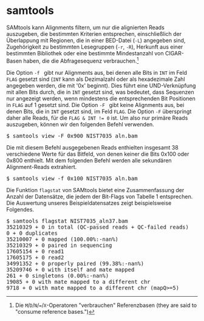 # samtools


SAMtools kann Alignments filtern, um nur die alignierten Reads auszugeben, die 
bestimmten Kriterien entsprechen, einschließlich der Überlappung mit Regionen, die in einer BED-Datei (<code>-L</code>) angegeben sind, 
Zugehörigkeit zu bestimmten Lesegruppen (<code>-r</code>, <code>-R</code>), Herkunft aus einer bestimmten Bibliothek oder 
eine bestimmte Mindestanzahl von CIGAR-Basen haben, die die Abfragesequenz verbrauchen.[^note]

Die Option <code>-f <INT></code> gibt nur Alignments aus, bei denen alle Bits in <code>INT</code> 
im Feld <code>FLAG</code> gesetzt sind (<code>INT</code> kann als Dezimalzahl oder als 
hexadezimale Zahl angegeben werden, die mit '0x' beginnt). Dies führt eine UND-Verknüpfung mit allen Bits durch, die 
in <code>INT</code> gesetzt sind, was bedeutet, dass Sequenzen nur angezeigt werden, wenn mindestens die entsprechenden Bit 
Positionen in <code>FLAG</code> auf 1 gesetzt sind. Die Option <code>-F <INT></code> gibt keine Alignments aus, bei denen 
Bits, die in <code>INT</code> gesetzt sind, im Feld <code>FLAG</code>. Die Option <code>-F</code> überspringt daher alle 
Reads, für die <code>FLAG & INT != 0</code> ist. Um also nur primäre Reads auszugeben, können wir den 
folgenden Befehl verwenden.



<pre>
$ samtools view -F 0x900 NIST7035_aln.bam
</pre>

[^note]:Die 
<code>M</code>/<code>D</code>/<code>N</code>/<code>=</code>/<code>X</code>-Operatoren "verbrauchen" Referenzbasen (they are said to "consume reference 
bases.") 



Die mit diesem Befehl ausgegebenen Reads enthielten insgesamt 38 verschiedene Werte für das Bitfeld, von denen keiner die Bits 0x100 oder 0x800 enthielt. Mit dem folgenden Befehl werden alle sekundären Alignment-Reads extrahiert.


<pre>
$ samtools view -f 0x100 NIST7035_aln.bam
</pre>

Die Funktion <code>flagstat</code> von SAMtools bietet eine Zusammenfassung der 
Anzahl der Datensätze, die jedem der Bit-Flags von Tabelle 1 entsprechen. Die Auswertung unseres Beispieldatensatzes zeigt beispielsweise Folgendes.


<pre>
$ samtools flagstat NIST7035_aln37.bam 
35210329 + 0 in total (QC-passed reads + QC-failed reads)
0 + 0 duplicates
35210007 + 0 mapped (100.00%:-nan%)
35210329 + 0 paired in sequencing
17605154 + 0 read1
17605175 + 0 read2
34991352 + 0 properly paired (99.38%:-nan%)
35209746 + 0 with itself and mate mapped
261 + 0 singletons (0.00%:-nan%)
19085 + 0 with mate mapped to a different chr
9718 + 0 with mate mapped to a different chr (mapQ>=5)
</pre>



